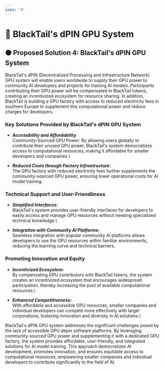 ```yaml
---
icon: '4'
---
```


# 📙 BlackTail's dPIN GPU System

## 🟠 Proposed Solution 4: BlackTail's dPIN GPU System <a href="#kgcv8k" id="kgcv8k"></a>

BlackTail's dPIN (Decentralized Processing and Infrastructure Network) GPU system will enable users worldwide to supply their GPU power to community AI developers and projects for training AI models. Participants contributing their GPU power will be compensated in BlackTail tokens, creating an incentivized ecosystem for resource sharing. In addition, BlackTail is building a GPU factory with access to reduced electricity fees in southern Europe to supplement this computational power and reduce charges for developers.&#x20;

### Key Solutions Provided by BlackTail's dPIN GPU System <a href="#id-34g0dwd" id="id-34g0dwd"></a>

* _**Accessibility and Affordability**_\
  Community-Sourced GPU Power: By allowing users globally to contribute their unused GPU power, BlackTail's system democratizes access to computational resources, making it affordable for smaller developers and companies.\

* _**Reduced Costs through Factory Infrastructure:**_ \
  The GPU factory with reduced electricity fees further supplements the community-sourced GPU power, ensuring lower operational costs for AI model training.

### Technical Support and User-Friendliness

* _**Simplified Interfaces:**_ \
  BlackTail's system provides user-friendly interfaces for developers to easily access and manage GPU resources without needing specialized technical knowledge.\

* _**Integration with Community AI Platforms:**_ \
  Seamless integration with popular community AI platforms allows developers to use the GPU resources within familiar environments, reducing the learning curve and technical barriers.

### Promoting Innovation and Equity

* _**Incentivized Ecosystem:**_ \
  By compensating GPU contributors with BlackTail tokens, the system creates an incentivized ecosystem that encourages widespread participation, thereby increasing the pool of available computational resources.\

* _**Enhanced Competitiveness:**_ \
  With affordable and accessible GPU resources, smaller companies and individual developers can compete more effectively with larger corporations, fostering innovation and diversity in AI solutions.\


BlackTail's dPIN GPU system addresses the significant challenges posed by the lack of accessible GPU depin software platforms. By leveraging community-sourced GPU power and supplementing it with a dedicated GPU factory, the system provides affordable, user-friendly, and integrated solutions for AI model training. This approach democratizes AI development, promotes innovation, and ensures equitable access to computational resources, empowering smaller companies and individual developers to contribute significantly to the field of AI.
